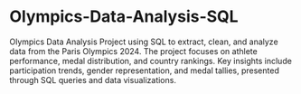 # Olympics-Data-Analysis-SQL
Olympics Data Analysis Project using SQL to extract, clean, and analyze data from the Paris Olympics 2024. The project focuses on athlete performance, medal distribution, and country rankings. Key insights include participation trends, gender representation, and medal tallies, presented through SQL queries and data visualizations.
